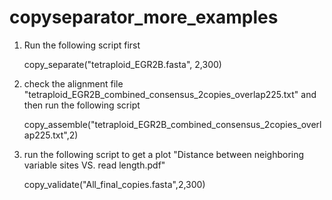 # copyseparator_more_examples

1. Run the following script first

   copy_separate("tetraploid_EGR2B.fasta", 2,300)


2. check the alignment file "tetraploid_EGR2B_combined_consensus_2copies_overlap225.txt" and then run the following script

   copy_assemble("tetraploid_EGR2B_combined_consensus_2copies_overlap225.txt",2)


3. run the following script to get a plot "Distance between neighboring variable sites VS. read length.pdf"

   copy_validate("All_final_copies.fasta",2,300)
